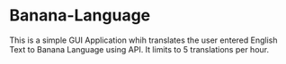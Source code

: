 # Banana-Language
 
This is a simple GUI Application whih translates the user entered English Text to Banana Language using API.
It limits to 5 translations per hour.